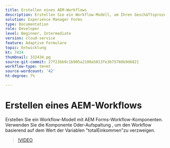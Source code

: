 ```yaml
---
title: Erstellen eines AEM-Workflows
description: Erstellen Sie ein Workflow-Modell, um Ihren Geschäftsprozess zu imitieren.
solution: Experience Manager Forms
type: Documentation
role: Developer
level: Beginner, Intermediate
version: cloud-service
feature: Adaptive Formulare
topic: Entwicklung
kt: 7424
thumbnail: 332434.pg
source-git-commit: 27f21bb9c1b905a2100a5013fe3b75760b9d6821
workflow-type: tm+mt
source-wordcount: '42'
ht-degree: 7%

---
```



# Erstellen eines AEM-Workflows

Erstellen Sie ein Workflow-Modell mit AEM Forms-Workflow-Komponenten. Verwenden Sie die Komponente Oder-Aufspaltung , um den Workflow basierend auf dem Wert der Variablen &quot;totalEinkommen&quot;zu verzweigen.

>[!VIDEO](https://video.tv.adobe.com/v/332434?quality=12&learn=on)

